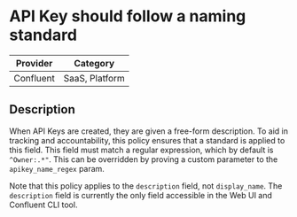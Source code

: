 # API Key should follow a naming standard

| Provider  | Category       |
|-----------|----------------|
| Confluent | SaaS, Platform |

## Description

When API Keys are created, they are given a free-form description. To aid in
tracking and accountability, this policy ensures that a standard is applied to
this field. This field must match a regular expression, which by default is
`^Owner:.*"`. This can be overridden by proving a custom parameter to the
`apikey_name_regex` param.

Note that this policy applies to the `description` field, not `display_name`.
The `description` field is currently the only field accessible in the Web UI
and Confluent CLI tool.
